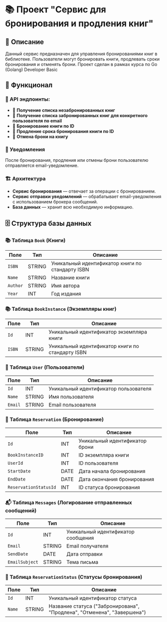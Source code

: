 # 📚 Проект "Сервис для бронирования и продления книг"

## 📖 Описание

Данный сервис предназначен для управления бронированиями книг в библиотеке. Пользователи могут бронировать книги, продлевать сроки бронирования и отменять брони. Проект сделан в рамках курса по Go (Golang) Developer Basic

## 🎯 Функционал
### 🔹 API эндпоинты:
- 📌 **Получение списка незабронированных книг**
- 📌 **Получение списка забронированных книг для конкретного пользователя по email**
- 📌 **Бронирование книги по ID**
- 📌 **Продление срока бронирования книги по ID**
- 📌 **Отмена брони на книгу**

### 📩 Уведомления
После бронирования, продления или отмены брони пользователю отправляется email-уведомление.

### 🏗 Архитектура
- **Сервис бронирования** — отвечает за операции с бронированием.
- **Сервис отправки уведомлений** — обрабатывает email-уведомления с использованием брокера сообщений.
- **База данных** — хранит всю необходимую информацию.

## 🗄 Структура базы данных

### 📚 Таблица `Book` (Книги)
| Поле  | Тип    | Описание   |
|-------|--------|------------|
| `ISBN` | STRING | Уникальный идентификатор книги по стандарту ISBN |
| `Name` | STRING | Название книги |
| `Author` | STRING | Имя автора |
| `Year` | INT | Год издания |

### 📚 Таблица `BookInstance` (Экземпляры книг)
| Поле  | Тип    | Описание   |
|-------|--------|------------|
| `Id`  | INT    | Уникальный идентификатор экземпляра книги |
| `ISBN` | STRING | Уникальный идентификатор книги по стандарту ISBN |

### 👤 Таблица `User` (Пользователи)
| Поле   | Тип    | Описание   |
|--------|--------|------------|
| `Id`   | INT    | Уникальный идентификатор пользователя |
| `Name` | STRING | Имя пользователя |
| `Email` | STRING | Email пользователя |

### 🔖 Таблица `Reservation` (Бронирование)
| Поле   | Тип    | Описание   |
|--------|--------|------------|
| `Id`   | INT    | Уникальный идентификатор брони |
| `BookInstanceID` | INT | ID экземпляра книги |
| `UserId` | INT | ID пользователя |
| `StartDate` | DATE | Дата начала бронирования |
| `EndDate` | DATE | Дата окончания бронирования |
| `ReservationStatusId` | INT | ID статуса бронирования |

### 📬 Таблица `Messages` (Логирование отправленных сообщений)
| Поле  | Тип    | Описание   |
|-------|--------|------------|
| `Id`  | INT    | Уникальный идентификатор сообщения |
| `Email` | STRING | Email получателя |
| `SendDate` | DATE | Дата отправки |
| `EmailSubject` | STRING | Тема письма |

### 🔄 Таблица `ReservationStatus` (Статусы бронирования)
| Поле  | Тип    | Описание   |
|-------|--------|------------|
| `Id`  | INT    | Уникальный идентификатор статуса |
| `Name` | STRING | Название статуса ("Забронирована", "Продлена", "Отменена", "Завершена") |